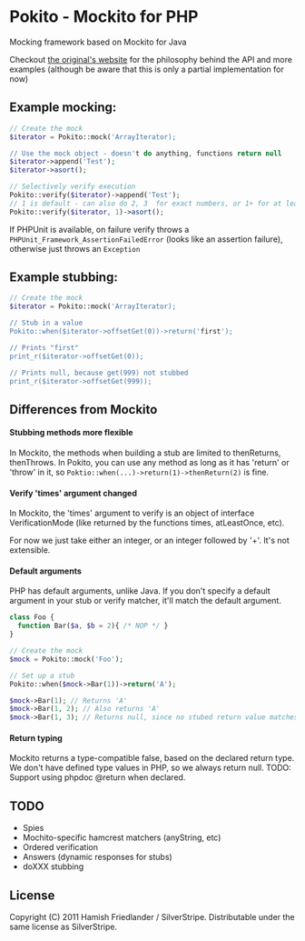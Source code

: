 # Pokito - Mockito for PHP

Mocking framework based on Mockito for Java

Checkout [the original's website](http://mockito.org/) for the philosophy behind the API and more examples
(although be aware that this is only a partial implementation for now)

## Example mocking:

```php
// Create the mock
$iterator = Pokito::mock('ArrayIterator);

// Use the mock object - doesn't do anything, functions return null
$iterator->append('Test');
$iterator->asort();

// Selectively verify execution
Pokito::verify($iterator)->append('Test');
// 1 is default - can also do 2, 3  for exact numbers, or 1+ for at least one, or 0 for never
Pokito::verify($iterator, 1)->asort();
```

If PHPUnit is available, on failure verify throws a `PHPUnit_Framework_AssertionFailedError` (looks like an assertion failure),
otherwise just throws an `Exception`

## Example stubbing:

```php
// Create the mock
$iterator = Pokito::mock('ArrayIterator);

// Stub in a value
Pokito::when($iterator->offsetGet(0))->return('first');

// Prints "first"
print_r($iterator->offsetGet(0));

// Prints null, because get(999) not stubbed
print_r($iterator->offsetGet(999));
```

## Differences from Mockito

#### Stubbing methods more flexible

In Mockito, the methods when building a stub are limited to thenReturns, thenThrows. In Pokito, you can use any method
as long as it has 'return' or 'throw' in it, so `Poktio::when(...)->return(1)->thenReturn(2)` is fine.

#### Verify 'times' argument changed

In Mockito, the 'times' argument to verify is an object of interface VerificationMode (like returned by the functions times,
atLeastOnce, etc).

For now we just take either an integer, or an integer followed by '+'. It's not extensible.

#### Default arguments

PHP has default arguments, unlike Java. If you don't specify a default argument in your stub or verify matcher, it'll
match the default argument.

```php
class Foo {
  function Bar($a, $b = 2){ /* NOP */ }
}

// Create the mock
$mock = Pokito::mock('Foo');

// Set up a stub
Pokito::when($mock->Bar(1))->return('A');

$mock->Bar(1); // Returns 'A'
$mock->Bar(1, 2); // Also returns 'A'
$mock->Bar(1, 3); // Returns null, since no stubed return value matches
```

#### Return typing

Mockito returns a type-compatible false, based on the declared return type. We don't have defined type values in
PHP, so we always return null. TODO: Support using phpdoc @return when declared.

## TODO

 - Spies
 - Mochito-specific hamcrest matchers (anyString, etc)
 - Ordered verification
 - Answers (dynamic responses for stubs)
 - doXXX stubbing

## License

Copyright (C) 2011 Hamish Friedlander / SilverStripe. Distributable under the same license as SilverStripe.

